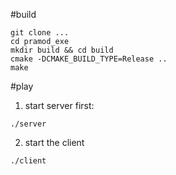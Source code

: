 

#build

```
git clone ...
cd pramod_exe
mkdir build && cd build
cmake -DCMAKE_BUILD_TYPE=Release ..
make
```

#play
1. start server first:
```
./server
```
2. start the client
```
./client
```
